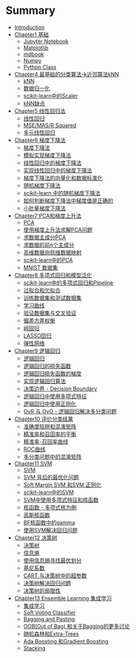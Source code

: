 # Summary

* [Introduction](README.md)
* [Chapter1 基础]()
   * [Jupyter Notebook](Chap1-Basics/Jupyter-Notebook-tips.md)
   * [Matplotlib](Chap1-Basics/Matplotlib.md)
   * [mdbook](Chap1-Basics/mdBookTips.md)
   * [Numpy](Chap1-Basics/numpy.md)
   * [Python Class](Chap1-Basics/python-class.md)
* [Chapter4 最基础的分类算法-k近邻算法kNN]()
   * [kNN](Chap4-kNN/4-1.md)
   * [数据归一化](Chap4-kNN/4-7.md)
   * [scikit-learn中的Scaler](Chap4-kNN/4-8.md)
   * [kNN缺点](Chap4-kNN/4-9.md)
* [Chapter5 线性回归法]()
   * [线性回归](Chap5-Linear-Regression/5-1.md)
   * [MSE/MAS/R Squared](Chap5-Linear-Regression/5-1.md)
   * [多元线性回归](Chap5-Linear-Regression/5-2.md)
* [Chapter6 梯度下降法]()
   * [梯度下降法](Chap6-Gradient-Descent/6-1.md)
   * [模拟实现梯度下降法](Chap6-Gradient-Descent/6-2.md)
   * [线性回归中的梯度下降法](Chap6-Gradient-Descent/6-3.md)
   * [实现线性回归中的梯度下降法](Chap6-Gradient-Descent/6-4.md)
   * [梯度下降法的向量化和数据标准化](Chap6-Gradient-Descent/6-5.md)
   * [随机梯度下降法](Chap6-Gradient-Descent/6-6.md)
   * [scikit-learn 中的随机梯度下降法](Chap6-Gradient-Descent/6-7.md)
   * [如何判断梯度下降法中梯度值是正确的](Chap6-Gradient-Descent/6-8.md)
   * [小批量梯度下降法](Chap6-Gradient-Descent/6-9.md)
* [Chapter7 PCA和梯度上升法]()
   * [PCA](Chap7-PCA/7-1.md)
   * [使用梯度上升法求解PCA问题](Chap7-PCA/7-2.md)
   * [求数据主成分PCA](Chap7-PCA/7-3.md)
   * [求数据的前n个主成分](Chap7-PCA/7-4.md)
   * [高维数据向低维数据映射](Chap7-PCA/7-5.md)
   * [scikit-learn中的PCA](Chap7-PCA/7-6.md)
   * [MNIST 数据集](Chap7-PCA/7-7.md)
* [Chapter8 多项式回归和模型泛化]()  
   * [scikit-learn中的多项式回归和Pipeline](Chap8-PolynomialRegression/8-2.md)
   * [过拟合和欠拟合](Chap8-PolynomialRegression/8-3.md)
   * [训练数据集和测试数据集](Chap8-PolynomialRegression/8-4.md)
   * [学习曲线](Chap8-PolynomialRegression/8-5.md)
   * [验证数据集与交叉验证](Chap8-PolynomialRegression/8-6.md)
   * [偏差方差权衡](Chap8-PolynomialRegression/8-7.md)
   * [岭回归](Chap8-PolynomialRegression/8-8.md)
   * [LASSO回归](Chap8-PolynomialRegression/8-9.md)
   * [弹性网络](Chap8-PolynomialRegression/8-10.md)
* [Chapter9 逻辑回归]()  
   * [逻辑回归](Chap9-Logistic-Regression/9-1.md)
   * [逻辑回归的损失函数](Chap9-Logistic-Regression/9-2.md)
   * [逻辑回归损失函数的梯度](Chap9-Logistic-Regression/9-3.md)
   * [实现逻辑回归算法](Chap9-Logistic-Regression/9-4.md)
   * [决策边界 - Decision Boundary](Chap9-Logistic-Regression/9-5.md)
   * [逻辑回归中使用多项式特征](Chap9-Logistic-Regression/9-6.md)
   * [逻辑回归中使用正则化](Chap9-Logistic-Regression/9-7.md)
   * [OvR 与 OvO - 逻辑回归解决多分类问题](Chap9-Logistic-Regression/9-8.md)
* [Chapter10 评价分类结果]()  
   * [准确度陷阱和混淆矩阵](Chap10-Classification-Performance-Measures/10-1.md)
   * [精准率和召回率的平衡](Chap10-Classification-Performance-Measures/10-2.md)
   * [精准率-召回率曲线](Chap10-Classification-Performance-Measures/10-3.md)
   * [ROC曲线 ](Chap10-Classification-Performance-Measures/10-4.md)
   * [多分类问题中的混淆矩阵 ](Chap10-Classification-Performance-Measures/10-5.md)
* [Chapter11 SVM]()  
   * [SVM](Chap11-SVM/11-1.md)
   * [SVM 背后的最优化问题](Chap11-SVM/11-2.md)
   * [Soft Margin SVM 和SVM 正则化](Chap11-SVM/10-3.md)
   * [scikit-learn中的SVM](Chap11-SVM/10-4.md)
   * [SVM中使用多项式特征和核函数](Chap11-SVM/10-5.md)
   * [核函数 - 多项式核为例](Chap11-SVM/11-6.md)
   * [高斯核函数](Chap11-SVM/11-7.md)
   * [BF核函数中的gamma](Chap11-SVM/11-8.md)
   * [使用SVM解决回归问题](Chap11/11-9.md)
* [Chapter12 决策树]()  
   * [决策树](Chap12-DecisionTree/12-1.md)
   * [信息熵](Chap12-DecisionTree/12-2.md)
   * [使用信息熵寻找最优划分](Chap12-DecisionTree/12-3.md)
   * [基尼系数](Chap12-DecisionTree/12-4.md)
   * [CART 与决策树中的超参数](Chap12-DecisionTree/12-5.md)
   * [决策树解决回归问题](Chap12-DecisionTree/12-6.md)
   * [决策树的局限性](Chap12-DecisionTree/12-7.md)
* [Chapter13 Ensemble Learning 集成学习]()  
   * [集成学习](Chap13-Ensemble-Learning/13-1.md)
   * [Soft Voting Classifier](Chap13-Ensemble-Learning/13-2.md)
   * [Bagging and Pasting](Chap13-Ensemble-Learning/13-3.md)
   * [OOB(Out of Bag) 和关于Bagging的更多讨论](Chap13-Ensemble-Learning/13-4.md)
   * [随机森林和Extra-Trees](Chap13-Ensemble-Learning/13-5.md)
   * [Ada Boosting 和Gradient Boosting](Chap13-Ensemble-Learning/13-6.md)
   * [Stacking](Chap13-Ensemble-Learning/13-7.md)